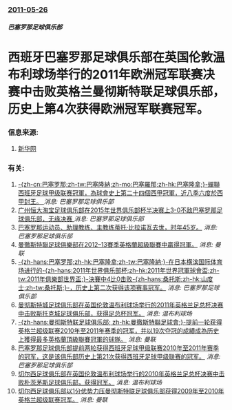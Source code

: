 ### [2011-05-26](/news/2011/05/26/index.md)

##### 巴塞罗那足球俱乐部
# 西班牙巴塞罗那足球俱乐部在英国伦敦温布利球场举行的2011年欧洲冠军联赛决赛中击败英格兰曼彻斯特联足球俱乐部，历史上第4次获得欧洲冠军联赛冠军。




### 信息来源:

1. [新华网](http://news.xinhuanet.com/2011-05/29/c_121469606.htm)

### 有关:

1. [ -{zh-cn:巴塞罗那;zh-tw:巴塞隆納;zh-mo:巴塞羅那;zh-hk:巴塞隆拿;}-蟬聯西班牙足球甲级联赛冠軍，為球會史上第二十四個西甲冠軍，近八季六度於西甲封王。 ](/zh/news/2016/05/14/zh-cn-巴塞罗那-zh-tw-巴塞隆納-zh-mo-巴塞羅那-zh-hk-巴塞隆拿-蟬聯西班牙足球甲级联赛.md) _消息: 巴塞罗那足球俱乐部_
2. [广州恒大淘宝足球俱乐部在2015年世界俱乐部杯半决赛上3-0不敌巴塞罗那足球俱乐部，无缘决赛 ](/zh/news/2015/12/17/广州恒大淘宝足球俱乐部在2015年世界俱乐部杯半决赛上3-0不敌巴塞罗那足球俱乐部-无缘决赛.md) _消息: 巴塞罗那足球俱乐部_
3. [ 巴塞罗那运动员、助理教练、主教练蒂托·比拉诺瓦去世，时年45岁。](/zh/news/2014/04/25/巴塞罗那运动员-助理教练-主教练蒂托-比拉诺瓦去世-时年45岁.md) _消息: 巴塞罗那足球俱乐部_
4. [ 曼徹斯特聯足球俱樂部在2012–13賽季英格蘭超級聯賽中贏得冠軍。](/zh/news/2013/04/22/曼徹斯特聯足球俱樂部在2012-13賽季英格蘭超級聯賽中贏得冠軍.md) _消息: 曼联_
5. [-{zh-hans:巴塞罗那;zh-hk:巴塞隆拿;zh-tw:巴塞隆納;}-在日本横滨国际体育场进行的-{zh-hans:2011年世界俱乐部杯;zh-hk:2011年世界冠軍球會盃;zh-tw:2011年俱樂部世界盃;}-決賽中4比0击败-{zh-hans:桑托斯;zh-hk:山度士;zh-tw:桑托斯;}-，历史上第二次获得该项赛事冠军。](/zh/news/2011/12/18/zh-hans-巴塞罗那-zh-hk-巴塞隆拿-zh-tw-巴塞隆納-在日本横滨国际体育场进行的-zh-han.md) _消息: 巴塞罗那足球俱乐部_
6. [曼彻斯特城足球俱乐部在英国伦敦温布利球场举行的2011年英格兰足总杯决赛中击败斯托克城足球俱乐部，获得足总杯冠军。](/zh/news/2011/05/14/曼彻斯特城足球俱乐部在英国伦敦温布利球场举行的2011年英格兰足总杯决赛中击败斯托克城足球俱乐部-获得足总杯冠军.md) _消息: 温布利球场_
7. [-{zh-hans:曼彻斯特联足球俱乐部; zh-hk:曼徹斯特聯足球會;}-提前一轮获得英格兰超级联赛2010年至2011年赛季的冠军，并以19次夺冠的成績成為历史上獲得最多英格蘭頂級聯賽冠軍的球隊。](/zh/news/2011/05/14/zh-hans-曼彻斯特联足球俱乐部-zh-hk-曼徹斯特聯足球會-提前一轮获得英格兰超级联赛2010年至20.md) _消息: 曼联_
8. [巴塞罗那足球俱乐部提前两轮获得西班牙足球甲级联赛2010年至2011年赛季的冠军，这是该俱乐部历史上第21次获得西班牙足球甲级联赛的冠军。](/zh/news/2011/05/11/巴塞罗那足球俱乐部提前两轮获得西班牙足球甲级联赛2010年至2011年赛季的冠军-这是该俱乐部历史上第21次获得西班牙足.md) _消息: 巴塞罗那足球俱乐部_
9. [ 切尔西足球俱乐部在英国伦敦温布利球场举行的2010年英格兰足总杯决赛中击败朴茨茅斯足球俱乐部，获得冠军。](/zh/news/2010/05/15/切尔西足球俱乐部在英国伦敦温布利球场举行的2010年英格兰足总杯决赛中击败朴茨茅斯足球俱乐部-获得冠军.md) _消息: 温布利球场_
10. [ 切尔西足球俱乐部以1分优势力压曼彻斯特联足球俱乐部获得2009年至2010年英格兰超级联赛冠军。](/zh/news/2010/05/9/切尔西足球俱乐部以1分优势力压曼彻斯特联足球俱乐部获得2009年至2010年英格兰超级联赛冠军.md) _消息: 曼联_
